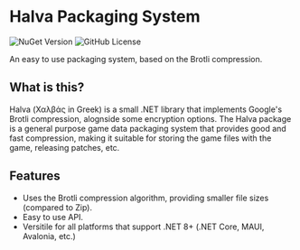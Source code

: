 # Halva Packaging System
![NuGet Version](https://img.shields.io/nuget/v/Halva.Package.Core?style=flat&link=https%3A%2F%2Fwww.nuget.org%2Fpackages%2FHalva.Package.Core)
 ![GitHub License](https://img.shields.io/github/license/FirehawkV21/Halva.Package?style=flat&link=https%3A%2F%2Fgithub.com%2FFirehawkV21%2FHalva.Package%2Fblob%2Fmaster%2FLICENSE)


An easy to use packaging system, based on the Brotli compression.


## What is this?
Halva (Χαλβάς in Greek) is a small .NET library that implements Google's Brotli compression, alognside some encryption options. The Halva package is a general purpose game data packaging system that provides good and fast compression, making it suitable for storing the game files with the game, releasing patches, etc.

## Features
- Uses the Brotli compression algorithm, providing smaller file sizes (compared to Zip).
- Easy to use API.
- Versitile for all platforms that support .NET 8+ (.NET Core, MAUI, Avalonia, etc.)
